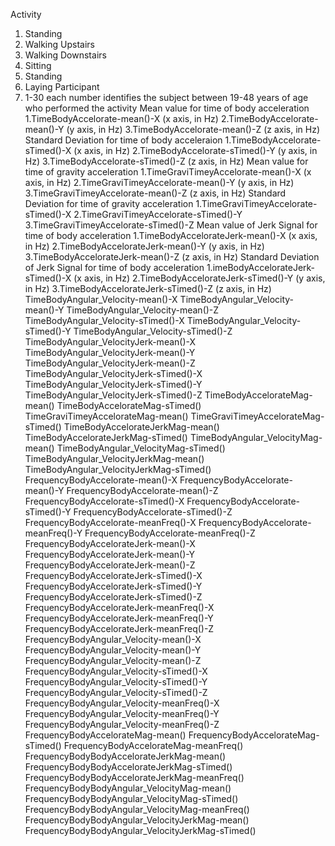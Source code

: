 Activity
  1. Standing
  2. Walking Upstairs
  3. Walking Downstairs
  4. Sitting
  5. Standing
  6. Laying
Participant
  1. 1-30 each number identifies the subject between 19-48 years of age who performed the activity
Mean value for time of body acceleration
  1.TimeBodyAccelorate-mean()-X (x axis, in Hz)
  2.TimeBodyAccelorate-mean()-Y (y axis, in Hz)
  3.TimeBodyAccelorate-mean()-Z (z axis, in Hz)
Standard Deviation for time of body acceleraion
  1.TimeBodyAccelorate-sTimed()-X (x axis, in Hz)
  2.TimeBodyAccelorate-sTimed()-Y (y axis, in Hz)
  3.TimeBodyAccelorate-sTimed()-Z (z axis, in Hz)
Mean value for time of gravity acceleration
  1.TimeGraviTimeyAccelorate-mean()-X (x axis, in Hz)
  2.TimeGraviTimeyAccelorate-mean()-Y (y axis, in Hz)
  3.TimeGraviTimeyAccelorate-mean()-Z (z axis, in Hz)
Standard Deviation for time of gravity acceleration
  1.TimeGraviTimeyAccelorate-sTimed()-X
  2.TimeGraviTimeyAccelorate-sTimed()-Y
  3.TimeGraviTimeyAccelorate-sTimed()-Z
Mean value of Jerk Signal for time of body acceleration
  1.TimeBodyAccelorateJerk-mean()-X (x axis, in Hz)
  2.TimeBodyAccelorateJerk-mean()-Y (y axis, in Hz)
  3.TimeBodyAccelorateJerk-mean()-Z (z axis, in Hz)
Standard Deviation of Jerk Signal for time of body acceleration
  1.imeBodyAccelorateJerk-sTimed()-X (x axis, in Hz)
  2.TimeBodyAccelorateJerk-sTimed()-Y (y axis, in Hz)
  3.TimeBodyAccelorateJerk-sTimed()-Z (z axis, in Hz)
TimeBodyAngular_Velocity-mean()-X
TimeBodyAngular_Velocity-mean()-Y
TimeBodyAngular_Velocity-mean()-Z
TimeBodyAngular_Velocity-sTimed()-X
TimeBodyAngular_Velocity-sTimed()-Y
TimeBodyAngular_Velocity-sTimed()-Z
TimeBodyAngular_VelocityJerk-mean()-X
TimeBodyAngular_VelocityJerk-mean()-Y
TimeBodyAngular_VelocityJerk-mean()-Z
TimeBodyAngular_VelocityJerk-sTimed()-X
TimeBodyAngular_VelocityJerk-sTimed()-Y
TimeBodyAngular_VelocityJerk-sTimed()-Z
TimeBodyAccelorateMag-mean()
TimeBodyAccelorateMag-sTimed()
TimeGraviTimeyAccelorateMag-mean()
TimeGraviTimeyAccelorateMag-sTimed()
TimeBodyAccelorateJerkMag-mean()
TimeBodyAccelorateJerkMag-sTimed()
TimeBodyAngular_VelocityMag-mean()
TimeBodyAngular_VelocityMag-sTimed()
TimeBodyAngular_VelocityJerkMag-mean()
TimeBodyAngular_VelocityJerkMag-sTimed()
FrequencyBodyAccelorate-mean()-X
FrequencyBodyAccelorate-mean()-Y
FrequencyBodyAccelorate-mean()-Z
FrequencyBodyAccelorate-sTimed()-X
FrequencyBodyAccelorate-sTimed()-Y
FrequencyBodyAccelorate-sTimed()-Z
FrequencyBodyAccelorate-meanFreq()-X
FrequencyBodyAccelorate-meanFreq()-Y
FrequencyBodyAccelorate-meanFreq()-Z
FrequencyBodyAccelorateJerk-mean()-X
FrequencyBodyAccelorateJerk-mean()-Y
FrequencyBodyAccelorateJerk-mean()-Z
FrequencyBodyAccelorateJerk-sTimed()-X
FrequencyBodyAccelorateJerk-sTimed()-Y
FrequencyBodyAccelorateJerk-sTimed()-Z
FrequencyBodyAccelorateJerk-meanFreq()-X
FrequencyBodyAccelorateJerk-meanFreq()-Y
FrequencyBodyAccelorateJerk-meanFreq()-Z
FrequencyBodyAngular_Velocity-mean()-X
FrequencyBodyAngular_Velocity-mean()-Y
FrequencyBodyAngular_Velocity-mean()-Z
FrequencyBodyAngular_Velocity-sTimed()-X
FrequencyBodyAngular_Velocity-sTimed()-Y
FrequencyBodyAngular_Velocity-sTimed()-Z
FrequencyBodyAngular_Velocity-meanFreq()-X
FrequencyBodyAngular_Velocity-meanFreq()-Y
FrequencyBodyAngular_Velocity-meanFreq()-Z
FrequencyBodyAccelorateMag-mean()
FrequencyBodyAccelorateMag-sTimed()
FrequencyBodyAccelorateMag-meanFreq()
FrequencyBodyBodyAccelorateJerkMag-mean()
FrequencyBodyBodyAccelorateJerkMag-sTimed()
FrequencyBodyBodyAccelorateJerkMag-meanFreq()
FrequencyBodyBodyAngular_VelocityMag-mean()
FrequencyBodyBodyAngular_VelocityMag-sTimed()
FrequencyBodyBodyAngular_VelocityMag-meanFreq()
FrequencyBodyBodyAngular_VelocityJerkMag-mean()
FrequencyBodyBodyAngular_VelocityJerkMag-sTimed()



